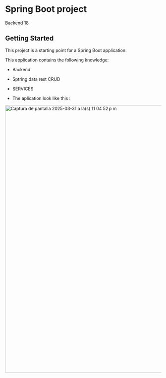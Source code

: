 # Spring Boot project

 Backend 18

## Getting Started

This project is a starting point for a Spring Boot application.

This application contains the following knowledge:
  
- Backend
  
- Sptring data rest CRUD

- SERVICES

- The aplication look like this :

<img width="865" alt="Captura de pantalla 2025-03-31 a la(s) 11 04 52 p m" src="https://github.com/user-attachments/assets/cdf68f50-67af-4b0d-bbb0-1b5011162261" />
